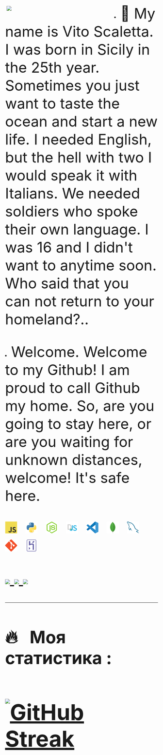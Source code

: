 <p>
  <img src="https://i.ibb.co/jyJ64QZ/1663497147084.png" width="350" align="left" vspace="5" hspace="5">
<p dir="ltr"><li><font size="7">👋 My name is Vito Scaletta. I was born in Sicily in the 25th year. Sometimes you just want to taste the ocean and start a new life. I needed English, but the hell with two I would speak it with Italians. We needed soldiers who spoke their own language. I was 16 and I didn't want to anytime soon. Who said that you can not return to your homeland?..</p>
<p dir="ltr"><li><font size="7">Welcome. Welcome to my Github! I am proud to call Github my home. So, are you going to stay here, or are you waiting for unknown distances, welcome! It's safe here.</p>
<p>
<img src="https://github.com/devicons/devicon/blob/master/icons/javascript/javascript-original.svg" title="JavaScript" alt="JavaScript" width="40" height="40"/>&nbsp;
<img src="https://github.com/devicons/devicon/blob/master/icons/python/python-original.svg" title="Python"  alt="Python" width="40" height="40"/>&nbsp;
<img src="https://github.com/devicons/devicon/blob/master/icons/nodejs/nodejs-original.svg" title="NodeJS" alt="NodeJS" width="40" height="40"/>&nbsp;
<img src="https://github.com/lol1ss/lol1ss/blob/main/img/565444.png"  title="DiscordJS" alt="DiscordJS" width="40" height="40"/>&nbsp;
<img src="https://github.com/devicons/devicon/blob/master/icons/vscode/vscode-original.svg" title="VScode" alt="VScode" width="40" height="40"/>&nbsp;
<img src="https://github.com/devicons/devicon/blob/master/icons/mongodb/mongodb-original.svg" title="mongoDB" alt="mongoDB" width="40" height="40"/>&nbsp;
<img src="https://github.com/devicons/devicon/blob/master/icons/mysql/mysql-original.svg" title="MySQL"  alt="MySQL" width="40" height="40"/>&nbsp;
<img src="https://github.com/devicons/devicon/blob/master/icons/git/git-original.svg" title="Git" **alt="Git" width="40" height="40"/>&nbsp;
<img src="https://github.com/devicons/devicon/blob/master/icons/heroku/heroku-original.svg"  title="Heroku" alt="Heroku" width="40" height="40"/>&nbsp;
</p> 
<div id="badges">
  <a href="https://t.me/lol1sss">
    <img src="https://img.shields.io/badge/Telegram-white?style=for-the-badge&logo=telegram&logoColor=black"/>
  </a>
  <a href="mailto:gyy25404@gmail.com">
    <img src="https://img.shields.io/badge/Gmail-white?style=for-the-badge&logo=gmail&logoColor=black"/>
  </a>
  <a href="https://instagram.com/iredoff">
    <img src="https://img.shields.io/badge/Instagram-white?style=for-the-badge&logo=instagram&logoColor=black"/>
  </a>
</div>

---
  ### 🔥 &nbsp; Моя статистика :
  [![GitHub Streak](https://streak-stats.demolab.com?user=lol1ss&theme=highcontrast)](https://git.io/streak-stats)
---
  <p align="center">
<br><br><br><br>
